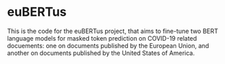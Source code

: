 # euBERTus
This is the code for the euBERTus project, that aims to fine-tune two BERT language models for masked token prediction on COVID-19 related docuements: one on documents published by the European Union, and another on documents published by the United States of America.
